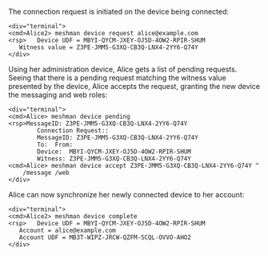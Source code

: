 The connection request is initiated on the device being connected:


~~~~
<div="terminal">
<cmd>Alice2> meshman device request alice@example.com
<rsp>   Device UDF = MBYI-QYCM-JXEY-OJ5D-4OW2-RPIR-SHUM
   Witness value = Z3PE-JMM5-G3XQ-CB3Q-LNX4-2YY6-Q74Y
</div>
~~~~

Using her administration device, Alice gets a list of pending requests. Seeing that
there is a pending request matching the witness value presented by the device, Alice
accepts the request, granting the new device the messaging and web roles:


~~~~
<div="terminal">
<cmd>Alice> meshman device pending
<rsp>MessageID: Z3PE-JMM5-G3XQ-CB3Q-LNX4-2YY6-Q74Y
        Connection Request::
        MessageID: Z3PE-JMM5-G3XQ-CB3Q-LNX4-2YY6-Q74Y
        To:  From: 
        Device:  MBYI-QYCM-JXEY-OJ5D-4OW2-RPIR-SHUM
        Witness: Z3PE-JMM5-G3XQ-CB3Q-LNX4-2YY6-Q74Y
<cmd>Alice> meshman device accept Z3PE-JMM5-G3XQ-CB3Q-LNX4-2YY6-Q74Y ^
    /message /web
</div>
~~~~

Alice can now synchronize her newly connected device to her account:


~~~~
<div="terminal">
<cmd>Alice2> meshman device complete
<rsp>   Device UDF = MBYI-QYCM-JXEY-OJ5D-4OW2-RPIR-SHUM
   Account = alice@example.com
   Account UDF = MB3T-WIPZ-JRCW-QZFM-SCQL-OVVO-AHO2
</div>
~~~~


